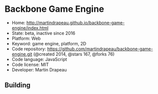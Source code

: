 # Backbone Game Engine

- Home: http://martindrapeau.github.io/backbone-game-engine/index.html
- State: beta, inactive since 2016
- Platform: Web
- Keyword: game engine, platform, 2D
- Code repository: https://github.com/martindrapeau/backbone-game-engine.git (@created 2014, @stars 167, @forks 76)
- Code language: JavaScript
- Code license: MIT
- Developer: Martin Drapeau

## Building

